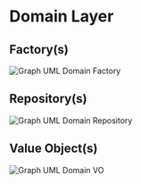 <!-- markdownlint-disable MD013 -->
# Domain Layer

## Factory(s)

![Graph UML Domain Factory](./domain-factory.graphviz.svg)

## Repository(s)

![Graph UML Domain Repository](./domain-repository.graphviz.svg)

## Value Object(s)

![Graph UML Domain VO](./domain-valueobject.graphviz.svg)

